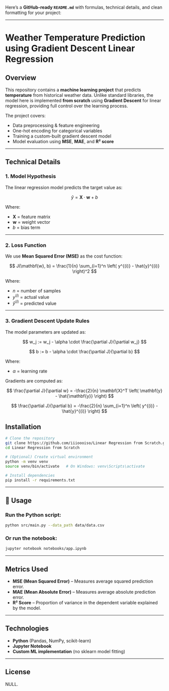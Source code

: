 Here’s a **GitHub-ready `README.md`** with formulas, technical details, and clean formatting for your project:

---

# Weather Temperature Prediction using Gradient Descent Linear Regression

## Overview

This repository contains a **machine learning project** that predicts **temperature** from historical weather data.
Unlike standard libraries, the model here is implemented **from scratch** using **Gradient Descent** for linear regression, providing full control over the learning process.

The project covers:

* Data preprocessing & feature engineering
* One-hot encoding for categorical variables
* Training a custom-built gradient descent model
* Model evaluation using **MSE**, **MAE**, and **R² score**

---

## Technical Details

### **1. Model Hypothesis**

The linear regression model predicts the target value as:

$$
\hat{y} = \mathbf{X} \cdot \mathbf{w} + b
$$

Where:

* $\mathbf{X}$ = feature matrix
* $\mathbf{w}$ = weight vector
* $b$ = bias term

---

### **2. Loss Function**

We use **Mean Squared Error (MSE)** as the cost function:

$$
J(\mathbf{w}, b) = \frac{1}{n} \sum_{i=1}^n \left( y^{(i)} - \hat{y}^{(i)} \right)^2
$$

Where:

* $n$ = number of samples
* $y^{(i)}$ = actual value
* $\hat{y}^{(i)}$ = predicted value

---

### **3. Gradient Descent Update Rules**

The model parameters are updated as:

$$
w_j := w_j - \alpha \cdot \frac{\partial J}{\partial w_j}
$$

$$
b := b - \alpha \cdot \frac{\partial J}{\partial b}
$$

Where:

* $\alpha$ = learning rate

Gradients are computed as:

$$
\frac{\partial J}{\partial w} = -\frac{2}{n} \mathbf{X}^T \left( \mathbf{y} - \hat{\mathbf{y}} \right)
$$

$$
\frac{\partial J}{\partial b} = -\frac{2}{n} \sum_{i=1}^n \left( y^{(i)} - \hat{y}^{(i)} \right)
$$


##  Installation

```bash
# Clone the repository
git clone https://github.com/iiioooiso/Linear Regression from Scratch.git
cd Linear Regression from Scratch

# (Optional) Create virtual environment
python -m venv venv
source venv/bin/activate   # On Windows: venv\Scripts\activate

# Install dependencies
pip install -r requirements.txt
```

---

## 🚀 Usage

### Run the Python script:

```bash
python src/main.py --data_path data/data.csv
```

### Or run the notebook:

```bash
jupyter notebook notebooks/app.ipynb
```

---

## Metrics Used

* **MSE (Mean Squared Error)** – Measures average squared prediction error.
* **MAE (Mean Absolute Error)** – Measures average absolute prediction error.
* **R² Score** – Proportion of variance in the dependent variable explained by the model.

---

##  Technologies

* **Python** (Pandas, NumPy, scikit-learn)
* **Jupyter Notebook**
* **Custom ML implementation** (no sklearn model fitting)

---

## License

NULL.
